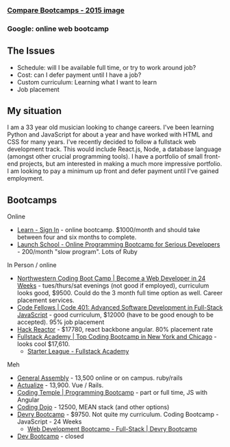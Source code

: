 ### [Compare Bootcamps - 2015 image](http://www.chicagobusiness.com/Assets/legacy/images/random2/20150309bootcamp.jpg)

### Google: online web bootcamp

## The Issues
- Schedule: will I be available full time, or try to work around job?
- Cost: can I defer payment until I have a job?
- Custom curriculum: Learning what I want to learn
- Job placement

## My situation
I am a 33 year old musician looking to change careers. I've been learning Python and JavaScript for about a year and have worked with HTML and CSS for many years. I've recently decided to follow a fullstack web development track. This would include React.js, Node, a database language (amongst other crucial programming tools). I have a portfolio of small front-end projects, but am interested in making a much more impressive portfolio. I am looking to pay a minimum up front and defer payment until I've gained employment.

## Bootcamps

Online

- [Learn - Sign In](https://learn.co/sign_in) - online bootcamp. $1000/month and should take between four and six months to complete.
- [Launch School - Online Programming Bootcamp for Serious Developers](https://launchschool.com/) - 200/month "slow program". Lots of Ruby

In Person / online

- [Northwestern Coding Boot Camp | Become a Web Developer in 24 Weeks](https://bootcamp.northwestern.edu/coding/) - tues/thurs/sat evenings (not good if employed), curriculum looks good, $9500. Could do the 3 month full time option as well. Career placement services.
- [Code Fellows | Code 401: Advanced Software Development in Full-Stack JavaScript](https://www.codefellows.org/courses/code-401/advanced-software-development-in-full-stack-javascript/) - good curriculum, $12000 (have to be good enough to be accepted). 95% job placement
- [Hack Reactor](https://www.hackreactor.com/) - $17780, react backbone angular. 80% placement rate
- [Fullstack Academy | Top Coding Bootcamp in New York and Chicago](https://www.fullstackacademy.com/) - looks cool $17,610.
  - [Starter League - Fullstack Academy](https://www.fullstackacademy.com/starter-league)

Meh

- [General Assembly](https://generalassemb.ly/) - 13,500 online or on campus. ruby/rails
- [Actualize](http://anyonecanlearntocode.com/) - 13,900. Vue / Rails.
- [Coding Temple | Programming Bootcamp](http://codingtemple.com/) - part or full time, JS with Angular
- [Coding Dojo](http://www.codingdojo.com/chicago) - 12500, MEAN stack (and other options)
- [Devry Bootcamp](http://bootcamp.devry.edu/programs/web-development/) - $9750. Not quite my curriculum. Coding Bootcamp - JavaScript - 24 Weeks
  - [Web Development Bootcamp - Full-Stack | Devry Bootcamp](http://bootcamp.devry.edu/programs/web-development/program-details/)
- [Dev Bootcamp](https://devbootcamp.com/locations/chicago) - closed
